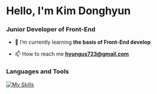 <h1 align="left">Hello, I'm Kim Donghyun</h1>
<h3 align="left">Junior Developer of Front-End</h3>

- 🌱 I’m currently learning **the basis of Front-End develop**

- 📫 How to reach me **hyungus723@gmail.com**

<p align="left">
</p>

<h3 align="left">Languages and Tools</h3>
<div align="left">
  <a href="https://skillicons.dev"><img src="https://skillicons.dev/icons?i=git,html,css,javascript,typescript,tailwindcss,react,expressjs,mongodb&theme=dark&perline=15" alt="My Skills" /></a>
</div>
